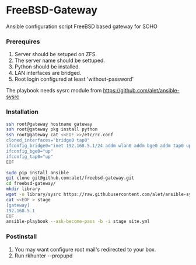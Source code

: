 # FreeBSD-Gateway
Ansible configuration script FreeBSD based gateway for SOHO

### Prerequires
1. Server should be setuped on ZFS.
2. The server name should be settuped.
3. Python should be installed.
4. LAN interfaces are bridged.
5. Root login configured at least 'without-password'

The playbook needs sysrc module from <https://github.com/alet/ansible-sysrc>

### Installation
```sh
ssh root@gateway hostname gateway
ssh root@gateway pkg install python
ssh root@gateway cat <<EOF >>/etc/rc.conf
cloned_interfaces="bridge0 tap0"
ifconfig_bridge0="inet 192.168.5.1/24 addm wlan0 addm bge0 addm tap0 up"
ifconfig_bge0="up"
ifconfig_tap0="up"
EOF

sudo pip install ansible
git clone git@github.com:alet/freebsd-gateway.git
cd freebsd-gateway/
mkdir library
wget -o library/sysrc https://raw.githubusercontent.com/alet/ansible-sysrc/master/library/sysrc
cat <<EOF > stage
[gateway]
192.168.5.1
EOF
ansible-playbook --ask-become-pass -b -i stage site.yml
```

### Postinstall

1. You may want configure root mail's redirected to your box.
2. Run rkhunter --propupd
